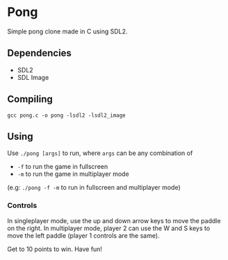 # Pong

Simple pong clone made in C using SDL2.

## Dependencies
- SDL2
- SDL Image

## Compiling
`gcc pong.c -o pong -lsdl2 -lsdl2_image`

## Using
Use `./pong [args]` to run, where `args` can be any combination of

- `-f` to run the game in fullscreen
- `-m` to run the game in multiplayer mode

(e.g: `./pong -f -m` to run in fullscreen and multiplayer mode)

### Controls
In singleplayer mode, use the up and down arrow keys to move the paddle on the right. In multiplayer mode, player 2 can use the W and S keys to move the left paddle (player 1 controls are the same).

Get to 10 points to win. Have fun!